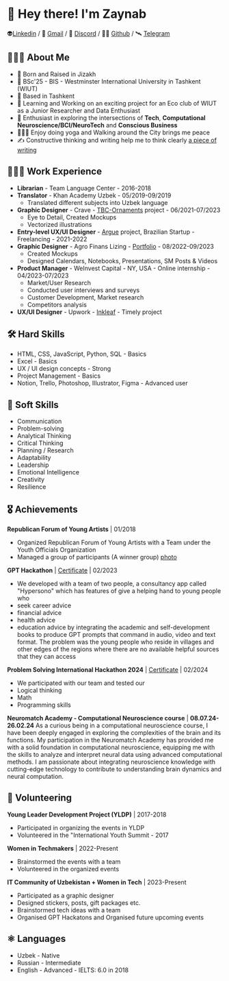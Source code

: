 # 👋 Hey there! I'm Zaynab
👽[Linkedin](https://www.linkedin.com/in/zaynab-soyokulova/)  / 📧 [Gmail](https://mail.google.com/mail/u/soyoqulova@gmail.com) / 💽 [Discord](https://discordapp.com/users/1052815197422751805) / 
🕵️‍♀️ [Github](https://github.com/aurorazeyn) / 🛰️ [Telegram](https://t.me/aurorazeyn) 

## 👩🏻‍💻 About Me
- 🌱  Born and Raised in Jizakh
- 🏢  BSc'25 - BIS - Westminster International University in Tashkent (WIUT)
- 📍  Based in Tashkent
- 💼  Learning and Working on an exciting project for an Eco club of WIUT as a Junior Researcher and Data Enthusiast
- 🧠  Enthusiast in exploring the intersections of **Tech**, **Computational Neuroscience/BCI/NeuroTech** and **Conscious Business**
- 🧘🏻‍♀️  Enjoy doing yoga and Walking around the City brings me peace
- ✍️  Constructive thinking and writing help me to think clearly [a piece of writing](https://www.linkedin.com/pulse/unconscious-becomes-conscious-zaynab-soyokulova/)

## 🕵🏻‍♀️ Work Experience
- **Librarian** - Team Language Center - 2016-2018
- **Translator** - Khan Academy Uzbek  -  05/2019-09/2019
  - Translated different subjects into Uzbek language
- **Graphic Designer** - Crave - [TBC-Ornaments](https://tbc-ornaments.uz/) project - 06/2021-07/2023
  - Eye to Detail, Created Mockups
  - Vectorized illustrations
- **Entry-level UX/UI Designer** - [Argue](https://www.figma.com/file/2hwgObRTqmrystdDsjP83J/ARG?type=design&node-id=2316%3A30665&mode=design&t=cD3eNpGMbeYvzFHo-1) project, Brazilian Startup - Freelancing - 2021-2022
- **Graphic Designer** - Agro Finans Lizing - [Portfolio](https://www.notion.so/aurorazeyn/Portfolio-87ca5e1282f74d9987a571fd5983c50a?pvs=4) - 08/2022-09/2023
   - Created Mockups
   - Designed Calendars, Notebooks, Presentations, SM Posts & Videos 
- **Product Manager** - WeInvest Capital - NY, USA - Online internship - 04/2023-07/2023
   - Market/User Research
   - Conducted user interviews and surveys
   - Customer Development, Market research
   - Competitors analysis
- **UX/UI Designer** - Upwork - [Inkleaf](https://www.figma.com/file/mgyughXN9SdhDgeXVdgEFV/InkLeaf?type=design&node-id=0%3A1&mode=design&t=l76sLjBe1oWceYqJ-1) - Timely project


## 🛠 Hard Skills
- HTML, CSS, JavaScript, Python, SQL - Basics
- Excel - Basics
- UX / UI design concepts - Strong
- Project Management - Basics
- Notion, Trello, Photoshop, Illustrator, Figma - Advanced user

## 🌼 Soft Skills
- Communication
- Problem-solving
- Analytical Thinking
- Critical Thinking
- Planning / Research
- Adaptability
- Leadership
- Emotional Intelligence
- Creativity
- Resilience

## 🎖 Achievements
**Republican Forum of Young Artists** | 01/2018
- Organized Republican Forum of Young Artists with a Team under the Youth Officials Organization
- Managed a group of participants (A winner group)
  [photo](https://scontent.ftas11-1.fna.fbcdn.net/v/t1.18169-9/22365208_944682859021582_5429686783486458251_n.jpg?_nc_cat=105&ccb=1-7&_nc_sid=5f2048&_nc_ohc=ZRtH8YZJOm8AX8LKRgP&_nc_ht=scontent.ftas11-1.fna&oh=00_AfDp3V0PlzwuA_XqKF-DcBUXAbC9e-_bSGl-hG7AmmA4yg&oe=661D3963)

**GPT Hackathon** | [Certificate](https://media.licdn.com/dms/image/D4D2DAQGG56PYmRiuMQ/profile-treasury-image-shrink_800_800/0/1709739140105?e=1711213200&v=beta&t=w_vygLpT8jaI4fPjjxMsI-zzlrl0DwEt4zMv_oHbF9U) | 02/2023
- We developed with a team of two people, a consultancy app called "Hypersono" which has features of
give a helping hand to young people who
- seek career advice
- financial advice
- health advice
- education advice
by integrating the academic and self-development books to produce GPT prompts that command in audio, video and text format.
The problem was the young people who reside in villages and other edges of the regions where there are no available helpful sources that they can access

**Problem Solving International Hackathon 2024** | [Certificate](https://media.licdn.com/dms/image/D4D2DAQF4jOrtQ9VHmw/profile-treasury-document-cover-images_1280/0/1709738960973?e=1711213200&v=beta&t=pVpBD2zZ0bux9ZBl4bpazMOGFQg5IRtd_D9RUw0dYU0) | 02/2024
- We participated with our team and tested our
- Logical thinking
- Math
- Programming skills

**Neuromatch Academy - Computational Neuroscience course** | **08.07.24-26.02.24**
As a curious being in a computational neuroscience course, I have been deeply engaged in exploring the complexities of the brain and its functions. My participation in the Neuromatch Academy has provided me with a solid foundation in computational neuroscience, equipping me with the skills to analyze and interpret neural data using advanced computational methods. I am passionate about integrating neuroscience knowledge with cutting-edge technology to contribute to understanding brain dynamics and neural computation.

## 🌋 Volunteering
**Young Leader Development Project (YLDP)** | 2017-2018
 - Participated in organizing the events in YLDP
 - Volunteered in the "International Youth Summit - 2017

**Women in Techmakers** | 2022-Present
- Brainstormed the events with a team
- Volunteered in the organized events

**IT Community of Uzbekistan + Women in Tech** | 2023-Present
- Participated as a graphic designer
- Designed stickers, posts, gift packages etc.
- Brainstormed tech ideas with a team
- Organised GPT Hackatons and Organised future upcoming events 

## ⚛️ Languages
- Uzbek - Native
- Russian - Intermediate
- English - Advanced - IELTS: 6.0 in 2018




